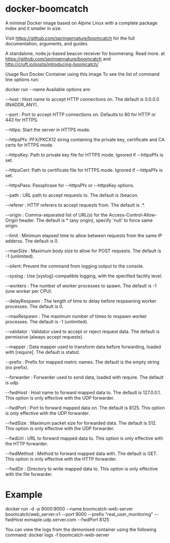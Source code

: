 # docker-boomcatch
A minimal Docker image based on Alpine Linux with a complete package index and it smaller in size.

Visit https://github.com/springernature/boomcatch for the full documentation, arguments, and guides.

A standalone, node.js-based beacon receiver for boomerang. Read more.
at https://github.com/springernature/boomcatch and http://cruft.io/posts/introducing-boomcatch/

Usage
Run Docker Container using this image
To see
the list of command line options
run:

docker run  --name <container-name> <image-name>
Available options are:

--host <name>:
Host name to accept HTTP connections on.
The default is 0.0.0.0 (INADDR_ANY).

--port <port>:
Port to accept HTTP connections on.
Defaults to
80 for HTTP or
443 for HTTPS.

--https:
Start the server
in HTTPS mode.

--httpsPfx:
PFX/PKCX12 string
containing the private key,
certificate and
CA certs
for HTTPS mode.

--httpsKey:
Path to private key file
for HTTPS mode.
Ignored if --httpsPfx is set.

--httpsCert:
Path to certificate file
for HTTPS mode.
Ignored if --httpsPfx is set.

--httpsPass:
Passphrase for
--httpsPfx or --httpsKey options.

--path <path>:
URL path to accept requests to.
The default is /beacon.

--referer <regex>:
HTTP referers to accept requests from.
The default is .*.

--origin <origin>:
Comma-separated list of URL(s)
for the Access-Control-Allow-Origin header.
The default is * (any origin),
specify 'null' to force same origin.

--limit <milliseconds>:
Minimum elapsed time to allow
between requests from the same IP adderss.
The default is 0.

--maxSize <bytes>:
Maximum body size to allow for POST requests.
The default is -1 (unlimited).

--silent:
Prevent the command
from logging output
to the console.

--syslog <facility>:
Use [syslog]-compatible logging,
with the specified facility level.

--workers <count>:
The number of worker processes to spawn.
The default is -1
(one worker per CPU).

--delayRespawn <milliseconds>:
The length of time to delay
before respawning worker processes.
The default is 0.

--maxRespawn <count>:
The maximum number of times
to respawn worker processes.
The default is -1
(unlimited).

--validator <path>:
Validator used to accept or reject request data.
The default is permissive
(always accept requests).

--mapper <path>:
Data mapper used to transform data before forwarding,
loaded with [require].
The default is statsd.

--prefix <prefix>:
Prefix for mapped metric names.
The default is the empty string
(no prefix).

--forwarder <path>:
Forwarder used to send data,
loaded with require.
The default is udp.

--fwdHost <name>:
Host name to forward mapped data to.
The default is 127.0.0.1.
This option is only effective
with the UDP forwarder.

--fwdPort <port>:
Port to forward mapped data on.
The default is 8125.
This option is only effective
with the UDP forwarder.

--fwdSize <bytes>:
Maximum packet size
for forwarded data.
The default is 512.
This option is only effective
with the UDP forwarder.

--fwdUrl <url>:
URL to forward mapped data to.
This option is only effective
with the HTTP forwarder.

--fwdMethod <method>:
Method to forward mapped data with.
The default is GET.
This option is only effective
with the HTTP forwarder.

--fwdDir <path>:
Directory to write mapped data to.
This option is only effective
with the file forwarder.

# Example

docker run -d -p 9000:9000 --name boomcatch-web-server boomcatch/web_server:v1 --port 9000 --prefix "real_user_monitoring" --fwdHost exmaple.udp.server.com --fwdPort 8125

You can view the logs from the demonised container using the following command:
docker logs -f boomcatch-web-server
